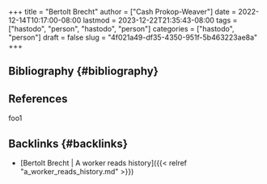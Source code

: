 +++
title = "Bertolt Brecht"
author = ["Cash Prokop-Weaver"]
date = 2022-12-14T10:17:00-08:00
lastmod = 2023-12-22T21:35:43-08:00
tags = ["hastodo", "person", "hastodo", "person"]
categories = ["hastodo", "person"]
draft = false
slug = "4f021a49-df35-4350-951f-5b463223ae8a"
+++

## Bibliography {#bibliography}

## References

<style>.csl-entry{text-indent: -1.5em; margin-left: 1.5em;}</style><div class="csl-bib-body">
</div>

foo1


## Backlinks {#backlinks}

-   [Bertolt Brecht | A worker reads history]({{< relref "a_worker_reads_history.md" >}})
